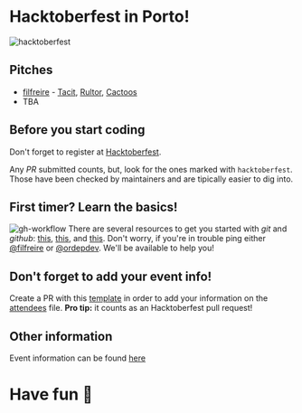 # Hacktoberfest in Porto!

![hacktoberfest](https://nyc3.digitaloceanspaces.com/hacktoberfest/Hacktoberfest17-TWFB-02.png)

## Pitches
* [filfreire](https://github.com/filfreire) - [Tacit](https://github.com/yegor256/tacit), [Rultor](https://github.com/yegor256/rultor), [Cactoos](https://github.com/yegor256/cactoos)
* TBA

## Before you start coding
Don't forget to register at [Hacktoberfest](https://hacktoberfest.digitalocean.com/sign_up/register).

Any *PR* submitted counts, but, look for the ones marked with `hacktoberfest`. Those have been checked by maintainers and are tipically easier to dig into.

## First timer? Learn the basics!
![gh-workflow](https://raw.githubusercontent.com/github/training-kit/master/images/gh-workflow.png)
There are several resources to get you started with *git* and *github*: [this](https://www.digitalocean.com/community/tutorials/how-to-create-a-pull-request-on-github), [this](https://services.github.com/on-demand/downloads/github-git-cheat-sheet.pdf), and [this](https://guides.github.com/introduction/flow/).
Don't worry, if you're in trouble ping either [@filfreire](https://twitter.com/filrfreire) or [@ordepdev](https://twitter.com/ordepdev). We'll be available to help you!

## Don't forget to add your event info!
Create a PR with this [template](https://github.com/HacktoberfestOPO/2017/blob/master/template.md) in order to add your information on the [attendees](https://github.com/HacktoberfestOPO/2017/blob/master/attendees.md) file. **Pro tip:** it counts as an Hacktoberfest pull request!

## Other information
Event information can be found [here](https://www.eventbrite.com/e/hacktoberfest-in-porto-tickets-38465845379)

# Have fun 🍺

